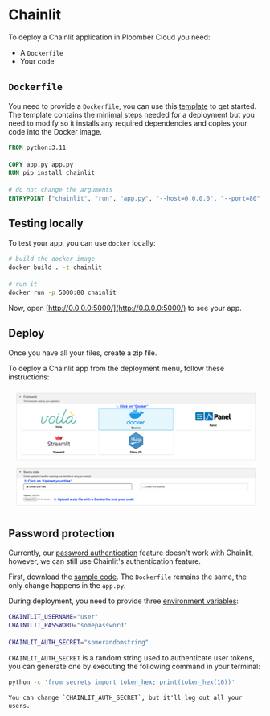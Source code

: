 # Chainlit

To deploy a Chainlit application in Ploomber Cloud you need:

- A `Dockerfile`
- Your code

## `Dockerfile`

You need to provide a `Dockerfile`, you can use this [template](https://github.com/ploomber/doc/blob/main/examples/chainlit/basic-app/Dockerfile) to get started. The template contains the minimal steps needed for a deployment but you need to modify so it installs any required dependencies and copies your code into the Docker image.

```Dockerfile
FROM python:3.11

COPY app.py app.py
RUN pip install chainlit

# do not change the arguments
ENTRYPOINT ["chainlit", "run", "app.py", "--host=0.0.0.0", "--port=80", "--headless"]
```

## Testing locally

To test your app, you can use `docker` locally:

```sh
# build the docker image
docker build . -t chainlit

# run it
docker run -p 5000:80 chainlit
```

Now, open [http://0.0.0.0:5000/](http://0.0.0.0:5000/) to see your app.


## Deploy

Once you have all your files, create a zip file.

To deploy a Chainlit app from the deployment menu, follow these instructions:

![](../static/docker.png)

## Password protection

Currently, our [password authentication](../user-guide/password.md) feature doesn't work with Chainlit, however,
we can still use Chainlit's authentication feature.

First, download the [sample code](https://github.com/ploomber/doc/tree/main/examples/chainlit/chainlit-with-password).
The `Dockerfile` remains the same, the only change happens in the `app.py`.

During deployment, you need to provide three [environment variables](../user-guide/env-vars.md):

```sh
CHAINTLIT_USERNAME="user"
CHAINTLIT_PASSWORD="somepassword"

CHAINLIT_AUTH_SECRET="somerandomstring"
```

`CHAINLIT_AUTH_SECRET` is a random string used to authenticate user tokens, you can
generate one by executing the following command in your terminal:

```sh
python -c 'from secrets import token_hex; print(token_hex(16))'
```

```{note}
You can change `CHAINLIT_AUTH_SECRET`, but it'll log out all your users.
```